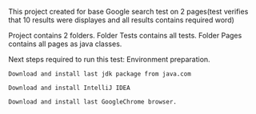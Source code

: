 This project created for base Google search test on 2 pages(test verifies that 10 results were displayes and all results contains required word)

Project contains 2 folders. Folder Tests contains all tests. Folder Pages contains all pages as java classes.

Next steps required to run this test:
Environment preparation.

    Download and install last jdk package from java.com

    Download and install IntelliJ IDEA

    Download and install last GoogleChrome browser.    


